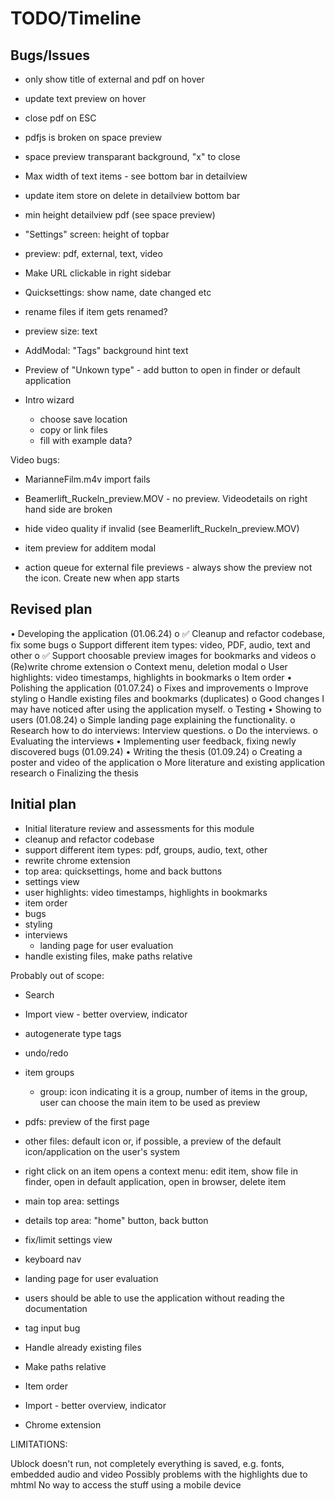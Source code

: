 # TODO/Timeline

## Bugs/Issues
* only show title of external and pdf on hover
* update text preview on hover

* close pdf on ESC
* pdfjs is broken on space preview
* space preview transparant background, "x" to close
* Max width of text items - see bottom bar in detailview
* update item store on delete in detailview bottom bar
* min height detailview pdf (see space preview)

* "Settings" screen: height of topbar
* preview: pdf, external, text, video
* Make URL clickable in right sidebar
* Quicksettings: show name, date changed etc
* rename files if item gets renamed?
* preview size: text
* AddModal: "Tags" background hint text

* Preview of "Unkown type" - add button to open in finder or default application

* Intro wizard
    * choose save location
    * copy or link files
    * fill with example data?

Video bugs:
* MarianneFilm.m4v import fails
* Beamerlift_Ruckeln_preview.MOV - no preview. Videodetails on right hand side are broken
* hide video quality if invalid (see Beamerlift_Ruckeln_preview.MOV)

* item preview for additem modal
* action queue for external file previews - always show the preview not the icon. Create new when app starts

## Revised plan
•	Developing the application (01.06.24)
    o	✅ Cleanup and refactor codebase, fix some bugs
    o	Support different item types: video, PDF, audio, text and other
    o	✅ Support choosable preview images for bookmarks and videos
    o	(Re)write chrome extension
    o	Context menu, deletion modal
    o	User highlights: video timestamps, highlights in bookmarks
    o	Item order
•	Polishing the application (01.07.24)
    o	Fixes and improvements
    o	Improve styling
    o	Handle existing files and bookmarks (duplicates)
    o	Good changes I may have noticed after using the application myself.
    o	Testing
•	Showing to users (01.08.24)
    o	Simple landing page explaining the functionality.
    o	Research how to do interviews: Interview questions.
    o	Do the interviews.
    o	Evaluating the interviews
•	Implementing user feedback, fixing newly discovered bugs (01.09.24)
•	Writing the thesis (01.09.24)
    o	Creating a poster and video of the application
    o	More literature and existing application research
    o	Finalizing the thesis
 

## Initial plan 
* Initial literature review and assessments for this module
* cleanup and refactor codebase
* support different item types: pdf, groups, audio, text, other
* rewrite chrome extension
* top area: quicksettings, home and back buttons
* settings view
* user highlights: video timestamps, highlights in bookmarks
* item order
* bugs
* styling
* interviews
    * landing page for user evaluation
* handle existing files, make paths relative




Probably out of scope:
* Search
* Import view - better overview, indicator
* autogenerate type tags
* undo/redo




* item groups
    * group: icon indicating it is a group,  number of items in the group, user can choose the main item to be used as preview
* pdfs: preview of the first page
* other files: default icon or, if possible, a preview of the default icon/application on the user's system
* right click on an item opens a context menu: edit item, show file in finder, open in default application, open in browser, delete item

* main top area: settings
* details top area: "home" button, back button

* fix/limit settings view

* keyboard nav

* landing page for user evaluation

* users should be able to use the application without reading the documentation


* tag input bug
* Handle already existing files
* Make paths relative
* Item order
* Import - better overview, indicator
* Chrome extension


LIMITATIONS:

Ublock doesn't run, not completely everything is saved, e.g. fonts, embedded audio and video
Possibly problems with the highlights due to mhtml
No way to access the stuff using a mobile device

